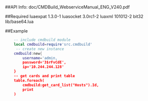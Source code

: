 ##API Info:
	doc/CMDBuild_WebserviceManual_ENG_V240.pdf 

##Required
	luaexpat 1.3.0-1
	luasocket 3.0rc1-2
	luaxml 101012-2
	bit32
	lib/base64.lua

##Example
```lua
	-- include cmdbuild module
	local cmdbuild=require'src.cmdbuild'
	 -- create new instance
	cmdbuild:new{
		username='admin, 
		password='3$rFvCdE', 
		ip='10.244.244.128'
	}
	-- get cards and print table
	table.foreach(
		cmdbuild:get_card_list("Hosts").Id, 
		print
	)
```